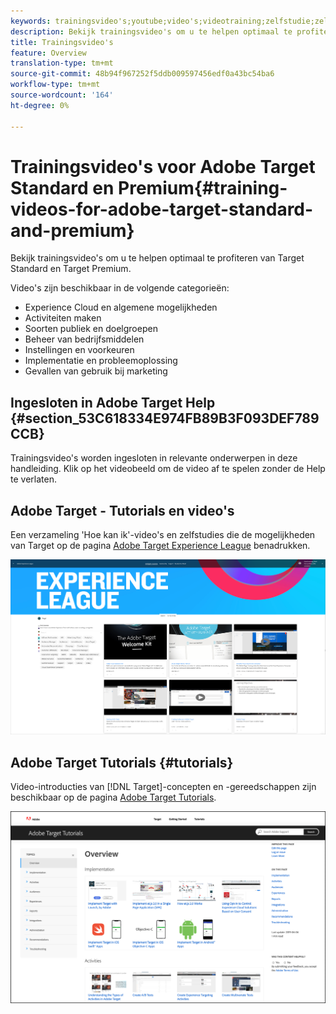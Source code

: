 ```yaml
---
keywords: trainingsvideo's;youtube;video's;videotraining;zelfstudie;zelfstudies;video
description: Bekijk trainingsvideo's om u te helpen optimaal te profiteren van Target Standard en Target Premium.
title: Trainingsvideo's
feature: Overview
translation-type: tm+mt
source-git-commit: 48b94f967252f5ddb009597456edf0a43bc54ba6
workflow-type: tm+mt
source-wordcount: '164'
ht-degree: 0%

---
```



# Trainingsvideo&#39;s voor Adobe Target Standard en Premium{#training-videos-for-adobe-target-standard-and-premium}

Bekijk trainingsvideo&#39;s om u te helpen optimaal te profiteren van Target Standard en Target Premium.

Video&#39;s zijn beschikbaar in de volgende categorieën:

* Experience Cloud en algemene mogelijkheden
* Activiteiten maken
* Soorten publiek en doelgroepen
* Beheer van bedrijfsmiddelen
* Instellingen en voorkeuren
* Implementatie en probleemoplossing
* Gevallen van gebruik bij marketing

## Ingesloten in Adobe Target Help {#section_53C618334E974FB89B3F093DEF789CCB}

Trainingsvideo&#39;s worden ingesloten in relevante onderwerpen in deze handleiding. Klik op het videobeeld om de video af te spelen zonder de Help te verlaten.

## Adobe Target - Tutorials en video&#39;s

Een verzameling &#39;Hoe kan ik&#39;-video&#39;s en zelfstudies die de mogelijkheden van Target op de pagina [Adobe Target Experience League](https://guided.adobe.com/#recommended/solutions/target) benadrukken.

![Experience League-video&#39;s](/help/c-intro/assets/experience-league.png)

## Adobe Target Tutorials {#tutorials}

Video-introducties van [!DNL Target]-concepten en -gereedschappen zijn beschikbaar op de pagina [Adobe Target Tutorials](https://experienceleague.adobe.com/docs/target-learn/tutorials/overview.html).

![Adobe Target Tutorials](/help/c-intro/assets/adobe-target-tutorials-new.png)